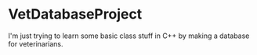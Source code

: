 # VetDatabaseProject

I'm just trying to learn some basic class stuff in C++ by making a database for veterinarians.
